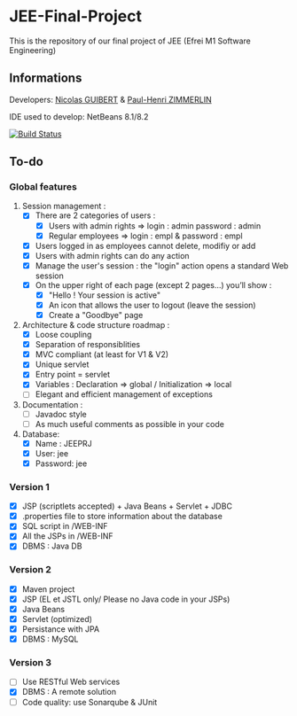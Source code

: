 # JEE-Final-Project

This is the repository of our final project of JEE (Efrei M1 Software Engineering)

## Informations

Developers: [Nicolas GUIBERT](https://github.com/GuibertNicolas) & [Paul-Henri ZIMMERLIN](https://github.com/spirou1997)

IDE used to develop: NetBeans 8.1/8.2

[![Build Status](https://dev.azure.com/paul-henrizimmerlin/JEE-EFREI/_apis/build/status/spirou1997.JEE-Final-Project?branchName=master)](https://dev.azure.com/paul-henrizimmerlin/JEE-EFREI/_build/latest?definitionId=4&branchName=master)


## To-do

### Global features

1. Session management :
    - [x] There are 2 categories of users :
      - [x] Users with admin rights => login : admin password : admin
      - [x] Regular employees => login : empl & password : empl
    - [x] Users logged in as employees cannot delete, modifiy or add
    - [x] Users with admin rights can do any action
    - [x] Manage the user's session : the "login" action opens a standard Web session
    - [x] On the upper right of each page (except 2 pages…) you’ll show :
      - [X] "Hello <user> ! Your session is active"
      - [x] An icon that allows the user to logout (leave the session)
      - [x] Create a "Goodbye" page
      
2. Architecture & code structure roadmap :
    - [x] Loose coupling
    - [x] Separation of responsiblities
    - [x] MVC compliant (at least for V1 & V2)
    - [x] Unique servlet
    - [x] Entry point = servlet
    - [x] Variables : Declaration => global / Initialization => local
    - [ ] Elegant and efficient management of exceptions
    
3. Documentation :
    - [ ] Javadoc style
    - [ ] As much useful comments as possible in your code
    
4. Database:
    - [x] Name : JEEPRJ
    - [x] User: jee
    - [x] Password: jee

### Version 1

- [x] JSP (scriptlets accepted) + Java Beans + Servlet + JDBC
- [x] .properties file to store information about the database
- [x] SQL script in /WEB-INF
- [x] All the JSPs in /WEB-INF
- [x] DBMS : Java DB

### Version 2

- [x] Maven project
- [x] JSP (EL et JSTL only/ Please no Java code in your JSPs)
- [x] Java Beans
- [x] Servlet (optimized)
- [x] Persistance with JPA
- [x] DBMS : MySQL

### Version 3

- [ ] Use RESTful Web services
- [x] DBMS : A remote solution
- [ ] Code quality: use Sonarqube & JUnit 
